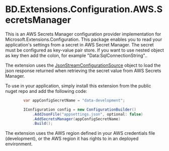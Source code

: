 # BD.Extensions.Configuration.AWS.SecretsManager

This is an AWS Secrets Manager configuration provider implementation for Microsoft.Extensions.Configuration. This package enables you to read your application's settings from a secret in AWS Secret Manager. The secret must be configured as key-value pair store. If you want to use nested object as key then add the colon, for example "Data:SqlConnectionString"..

The extension uses the [JsonStreamConfigurationSource](https://github.com/dotnet/runtime/blob/main/src/libraries/Microsoft.Extensions.Configuration.Json/src/JsonStreamConfigurationSource.cs) object to load the json response returned when retrieving the secret value from AWS Secrets Manager.

To use in your application, simply install this extension from the public nuget repo and add the following code:

```csharp
        var appConfigSecretName = "data-development";

        IConfiguration config = new ConfigurationBuilder()
            .AddJsonFile("appsettings.json", optional: false)
            .AddSecretsManager(appConfigSecretName)
            .Build();
```

The extension uses the AWS region defined in your AWS credentials file (development), or the AWS region it has rights to in an deployed environment.